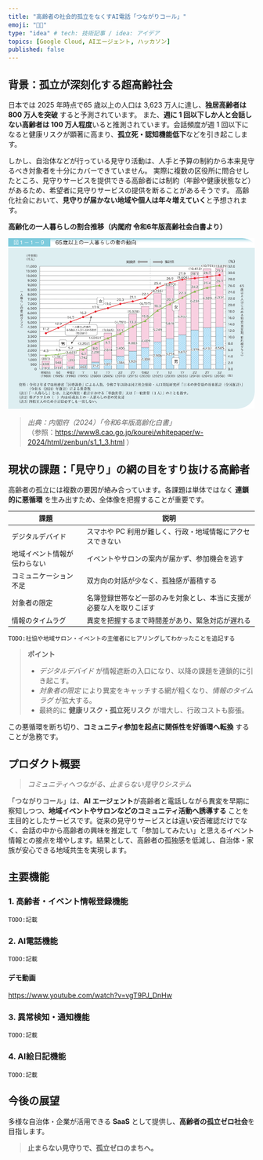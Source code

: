 ```yaml
---
title: "高齢者の社会的孤立をなくすAI電話「つながりコール」"
emoji: "🧑‍🦳"
type: "idea" # tech: 技術記事 / idea: アイデア
topics: [Google Cloud, AIエージェント, ハッカソン]
published: false
---
```



## 背景：孤立が深刻化する超高齢社会

日本では 2025 年時点で65 歳以上の人口は 3,623 万人に達し、**独居高齢者は 800 万人を突破** すると予測されています。
また、**週に 1 回以下しか人と会話しない高齢者は 100 万人程度**いると推測されています。会話頻度が週 1 回以下になると健康リスクが顕著に高まり、**孤立死・認知機能低下**などを引き起こします。

しかし、自治体などが行っている見守り活動は、人手と予算の制約から本来見守るべき対象者を十分にカバーできていません。
実際に複数の区役所に問合せしたところ、見守りサービスを提供できる高齢者には制約（年齢や健康状態など）があるため、希望者に見守りサービスの提供を断ることがあるそうです。
高齢化社会において、**見守りが届かない地域や個人は年々増えていく**と予想されます。

**高齢化の一人暮らしの割合推移（内閣府 令和6年版高齢社会白書より）**

![65歳以上の一人暮らしの者の動向](/images/65歳以上の一人暮らしの者の動向.gif)

> *出典：内閣府（2024）「令和6年版高齢化白書」*  
> （参照：https://www8.cao.go.jp/kourei/whitepaper/w-2024/html/zenbun/s1_1_3.html ）

## 現状の課題：「見守り」の網の目をすり抜ける高齢者

高齢者の孤立には複数の要因が絡み合っています。各課題は単体ではなく **連鎖的に悪循環** を生み出すため、全体像を把握することが重要です。

| 課題                         | 説明                                                                 |
| ---------------------------- | -------------------------------------------------------------------- |
| デジタルデバイド             | スマホや PC 利用が難しく、行政・地域情報にアクセスできない           |
| 地域イベント情報が伝わらない | イベントやサロンの案内が届かず、参加機会を逃す                       |
| コミュニケーション不足       | 双方向の対話が少なく、孤独感が蓄積する                               |
| 対象者の限定                 | 名簿登録世帯など一部のみを対象とし、本当に支援が必要な人を取りこぼす |
| 情報のタイムラグ             | 異変を把握するまで時間差があり、緊急対応が遅れる                     |

`TODO:社協や地域サロン・イベントの主催者にヒアリングしてわかったことを追記する`

> **ポイント**
>
> * *デジタルデバイド* が情報遮断の入口になり、以降の課題を連鎖的に引き起こす。
> * *対象者の限定* により異変をキャッチする網が粗くなり、*情報のタイムラグ* が拡大する。
> * 最終的に **健康リスク・孤立死リスク** が増大し、行政コストも膨張。

この悪循環を断ち切り、**コミュニティ参加を起点に関係性を好循環へ転換** することが急務です。


## プロダクト概要

> *コミュニティへつながる、止まらない見守りシステム*

「つながりコール」は、**AI エージェント**が高齢者と電話しながら異変を早期に察知しつつ、**地域イベントやサロンなどのコミュニティ活動へ誘導する** ことを主目的としたサービスです。従来の見守りサービスとは違い安否確認だけでなく、会話の中から高齢者の興味を推定して「参加してみたい」と思えるイベント情報との接点を増やします。結果として、高齢者の孤独感を低減し、自治体・家族が安心できる地域共生を実現します。


## 主要機能

### 1. 高齢者・イベント情報登録機能

`TODO:記載`

### 2. AI電話機能

`TODO:記載`

#### デモ動画
https://www.youtube.com/watch?v=vgT9PJ_DnHw

### 3. 異常検知・通知機能

`TODO:記載`

### 4. AI絵日記機能

`TODO:記載`


## 今後の展望

多様な自治体・企業が活用できる **SaaS** として提供し、**高齢者の孤立ゼロ社会**を目指します。

> **止まらない見守りで、孤立ゼロのまちへ。**
